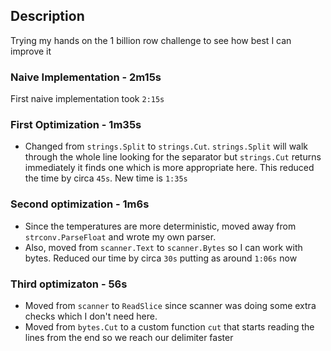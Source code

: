 ## Description
Trying my hands on the 1 billion row challenge to see how best I can improve it

### Naive Implementation - 2m15s
First naive implementation took `2:15s`

### First Optimization - 1m35s
- Changed from `strings.Split` to `strings.Cut`.
`strings.Split` will walk through the whole line looking for the separator but `strings.Cut` returns immediately it finds one which is more appropriate here.
This reduced the time by circa `45s`. New time is `1:35s`

### Second optimization - 1m6s
- Since the temperatures are more deterministic, moved away from `strconv.ParseFloat` and wrote my own parser.
- Also, moved from `scanner.Text` to `scanner.Bytes` so I can work with bytes.
Reduced our time by circa `30s` putting as around `1:06s` now

### Third optimizaton - 56s
- Moved from `scanner` to `ReadSlice` since scanner was doing some extra checks which I don't need here.
- Moved from `bytes.Cut` to a custom function `cut` that starts reading the lines from the end so we reach our delimiter faster
